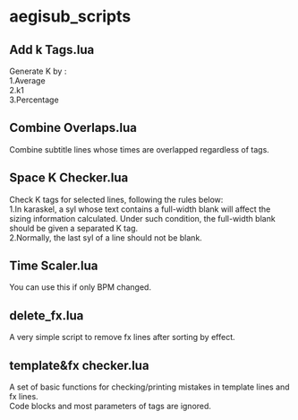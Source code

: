 # aegisub_scripts

## Add k Tags.lua  
Generate K by :  
1.Average  
2.k1  
3.Percentage

## Combine Overlaps.lua  
Combine subtitle lines whose times are overlapped regardless of tags.  

## Space K Checker.lua
Check K tags for selected lines, following the rules below:  
1.In karaskel, a syl whose text contains a full-width blank will affect the sizing information calculated.
Under such condition, the full-width blank should be given a separated K tag.  
2.Normally, the last syl of a line should not be blank.  

## Time Scaler.lua  
You can use this if only BPM changed.  

## delete_fx.lua  
A very simple script to remove fx lines after sorting by effect.   
  
## template&fx checker.lua  
A set of basic functions for checking/printing mistakes in template lines and fx lines.  
Code blocks and most parameters of tags are ignored.  
